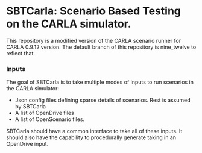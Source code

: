 # SBTCarla: Scenario Based Testing on the CARLA simulator.
This repository is a modified version of the CARLA scenario runner for CARLA 0.9.12 version. The default branch of this repository is nine_twelve to reflect that. 

### Inputs
The goal of SBTCarla is to take multiple modes of inputs to run scenarios in the CARLA simulator:
* Json config files defining sparse details of scenarios. Rest is assumed by SBTCarla
* A list of OpenDrive files
* A list of OpenScenario files.

SBTCarla should have a common interface to take all of these inputs. It should also have the capability to procedurally generate taking in an OpenDrive input. 
